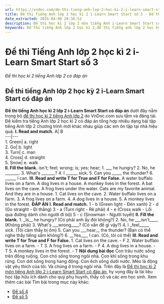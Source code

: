```yaml
---
url: https://vndoc.com/de-thi-tieng-anh-lop-2-hoc-ki-2-i-learn-smart-start-nam-2021-so-2-230808
title: Đề thi Tiếng Anh lớp 2 học kì 2 i-Learn Smart Start số 3 - Đề thi học kì 2 tiếng Anh lớp 2 có đáp án - VnDoc.com
date_extracted: 2025-04-08 20:36:52
description: Đề thi học kì 2 lớp 2 môn tiếng Anh i-Learn Smart Start có đáp án được biên tập bám sát chương trình SGK i-Learn Smart Start 2 giúp các em ôn tập Từ vựng - Ngữ pháp tiếng Anh trọng tâm.
keywords: Đề thi tiếng Anh lớp 2 học kì 2,đề thi tiếng anh lớp 2 học kỳ 2,đề thi học kì 2 lớp 2 môn tiếng anh,đề thi tiếng anh học kì 2 lớp 2,đề thi học kì 2 tiếng anh lớp 2,đề thi tiếng anh lớp 2 kì 2,đề kiểm tra tiếng anh lớp 2 học kì 2,đề thi học kì 2 môn tiếng anh lớp 2
---
```


# Đề thi Tiếng Anh lớp 2 học kì 2 i-Learn Smart Start số 3
 _Đề thi học kì 2 tiếng Anh lớp 2 có đáp án_
## Đề thi tiếng Anh lớp 2 học kỳ 2 i-Learn Smart Start có đáp án
**Đề thi tiếng Anh học kì 2 lớp 2 i-Learn Smart Start có đáp án** dưới đây nằm trong bộ [đề thi học kì 2 tiếng Anh lớp 2](<https://vndoc.com/de-thi-hoc-ki-2-lop-2-mon-tieng-anh>) do VnDoc.com sưu tầm và đăng tải. Đề kiểm tra tiếng Anh lớp 2 học kì 2 có đáp án tổng hợp nhiều dạng bài tập tiếng Anh lớp 2 chương trình mới khác nhau giúp các em ôn tập tại nhà hiệu quả.
**I. Read and match.**
A| B  
---|---  
1\. Green| a. right  
2\. Go| b. light  
3\. Turn| c. man  
4\. Cross| d. straight  
5\. Snow| e. walk  
**II. Fill the blank.**
isn't; feel; wrong; is; yes; hear;
1\. \_\_\_ he hungry?
2\. No, he \_\_\_\_\_\_\_.
3\. What's \_\_\_\_\_\_\_?
4\. I \_\_\_\_\_\_ sick.
5\. Can you \_\_\_\_\_ the thunder?
6\. \_\_\_\_\_, I can.
**III. Read and write T for True and F for False.**
A water buffalo lives on a farm. A dog lives in a house. A monkey lives in the forest. A bat lives on the cave. A frog lives under the water. Cats are my favorite animal. And they are in a house.
1\. Cat lives on the cave.
2\. Water buffalo lives on a farm.
3\. A frog lives on a farm.
4\. A dog lives in a house.
5\. A monkey lives in the forest.
**ĐÁP ÁN**
**I. Read and match.**
1 - b \(Green light - Đèn xanh\)
2 - d \(Go straight - Đi thẳng\)
3 - a \(Turn right - Rẽ phải\)
4 - e \(Cross walk - Lối qua đường dành cho người đi bộ\)
5 - c \(Snowman - Người tuyết\)
**II. Fill the blank.**
1\. \_Is\_\_ he hungry? \(Có phải anh ấy đói không?\)
2\. No, he \_\_\_isn't\_\_\_\_. \(Không phải\)
3\. What's \_\_\_wrong\_\_\_\_? \(Có vấn đề gì vậy?\)
4\. I \_feel\_\_\_\_\_ sick. \(Tôi cảm thấy bị ốm\)
5\. Can you \_\_\_hear\_\_ the thunder? \(Bạn có thể nghe thấy tiếng sấm không?\)
6\. \_\_Yes\_\_\_, I can. \(Có, tôi có thể\)
**III. Read and write T for True and F for False.**
1\. Cat lives on the cave. - F
2\. Water buffalo lives on a farm. - T
3\. A frog lives on a farm. - F
4\. A dog lives in a house. - T
5\. A monkey lives in the forest. - T
**Nội dung bài đọc**
Con trâu nước sống trên đồng ruộng. Con chó sống trong ngôi nhà. Con khỉ sống trong khu rừng. Con dơi sống trong hang động. Con ếch sống dưới nước. Mèo là động vật yêu thích của tôi. Và chúng ở trong ngôi nhà.
Trên đây là [Đề thi học kì 2 môn tiếng Anh lớp 2 i-Learn Smart Start có đáp án](<https://vndoc.com/de-thi-tieng-anh-lop-2-hoc-ki-2-i-learn-smart-start-nam-2021-so-2-230808>), hy vọng đây là tài liệu học tập hữu ích dành cho quý phụ huynh, thầy cô và các em học sinh.
Xem thêm các bài Tìm bài trong mục này khác:
  * [Đề số 4](</de-thi-tieng-anh-lop-2-hoc-ki-2-smart-smart-so-2-262656>)
  * [Đề số 5](</de-thi-tieng-anh-lop-2-hoc-ki-2-i-learn-smart-start-nam-2021-so-3-230998>)


